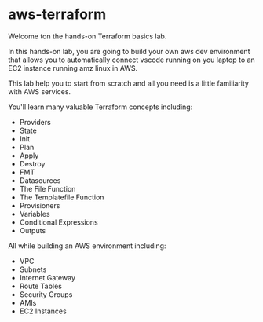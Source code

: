 # aws-terraform

Welcome ton the hands-on Terraform basics lab.

In this hands-on lab, you are going to build your own aws dev environment that allows you to automatically connect vscode running on you laptop to an EC2 instance running amz linux in AWS.  

This lab help you to start from scratch and all you need is a little familiarity with AWS services.  

You'll learn many valuable Terraform concepts including:  

* Providers
* State
* Init
* Plan
* Apply
* Destroy
* FMT
* Datasources
* The File Function
* The Templatefile Function
* Provisioners
* Variables
* Conditional Expressions
* Outputs

All while building an AWS environment including:  

* VPC
* Subnets
* Internet Gateway
* Route Tables
* Security Groups
* AMIs
* EC2 Instances